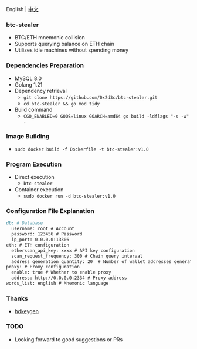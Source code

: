 English | [中文](./README.zh.md)
### btc-stealer
- BTC/ETH mnemonic collision
- Supports querying balance on ETH chain
- Utilizes idle machines without spending money
### Dependencies Preparation
- MySQL 8.0
- Golang 1.21
- Dependency retrieval
    - `git clone https://github.com/0x2d3c/btc-stealer.git`
    - `cd btc-stealer && go mod tidy`
- Build command
    - `CGO_ENABLED=0 GOOS=linux GOARCH=amd64 go build -ldflags "-s -w" .`
### Image Building
- `sudo docker build -f Dockerfile -t btc-stealer:v1.0 `
### Program Execution
- Direct execution
    - `btc-stealer`
- Container execution
    - `sudo docker run -d btc-stealer:v1.0`
### Configuration File Explanation
```markdown
db: # Database
  username: root # Account
  password: 123456 # Password
  ip_port: 0.0.0.0:13306
eth: # ETH configuration
  etherscan_api_key: xxxx # API key configuration
  scan_request_frequency: 300 # Chain query interval
  address_generation_quantity: 20  # Number of wallet addresses generated each time, maximum 20
proxy: # Proxy configuration
  enable: true # Whether to enable proxy
  address: http://0.0.0.0:2334 # Proxy address
words_list: english # Mnemonic language
```
### Thanks
- [hdkeygen](https://github.com/modood/hdkeygen)
### TODO
- Looking forward to good suggestions or PRs